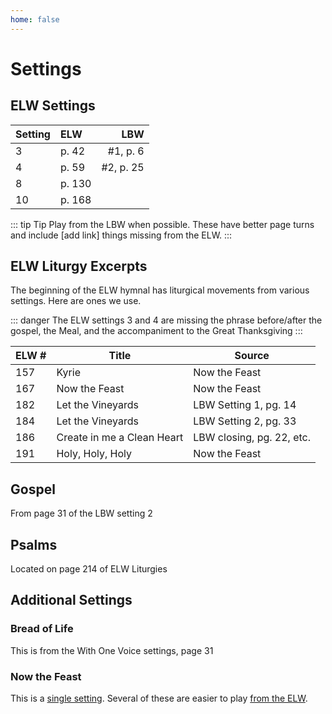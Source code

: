 ```yaml
---
home: false
---
```


# Settings


## ELW Settings

| Setting    | ELW     | LBW       | 
| -----------|:---------|----------:|
| 3          | p. 42   | #1, p. 6  |
| 4          | p. 59   | #2, p. 25 |
| 8          | p. 130  |           |
| 10         | p. 168  |           |

::: tip Tip
Play from the LBW when possible.  These have better page turns and include [add link] things missing from the ELW.
:::


## ELW Liturgy Excerpts

The beginning of the ELW hymnal has liturgical movements from various settings.  Here are ones we use.

::: danger
The ELW settings 3 and 4 are missing the phrase before/after the gospel, the Meal, and the accompaniment to the Great Thanksgiving
:::

|ELW #|   Title   |  Source |
|-----|-----------|---------|
|157 | Kyrie                      | Now the Feast             |
|167 | Now the Feast              | Now the Feast             |
|182 | Let the Vineyards          | LBW Setting 1, pg. 14     |
|184 | Let the Vineyards          | LBW Setting 2, pg. 33     |
|186 | Create in me a Clean Heart | LBW closing, pg. 22, etc. |
|191 | Holy, Holy, Holy           | Now the Feast             |

## Gospel
From page 31 of the LBW setting 2

## Psalms
Located on page 214 of ELW Liturgies



## Additional Settings


### Bread of Life

This is from the With One Voice settings, page 31

### Now the Feast

This is a [single setting](sources.md#now-the-feast).  Several of these are easier to play [from the ELW](settings.md#elw-liturgy-excerpts).

